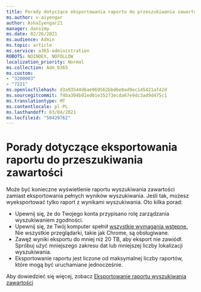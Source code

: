```yaml
---
title: Porady dotyczące eksportowania raportu do przeszukiwania zawartości
ms.author: v-aiyengar
author: AshaIyengar21
manager: dansimp
ms.date: 02/26/2021
ms.audience: Admin
ms.topic: article
ms.service: o365-administration
ROBOTS: NOINDEX, NOFOLLOW
localization_priority: Normal
ms.collection: Adm_O365
ms.custom:
- "3200003"
- "7221"
ms.openlocfilehash: d3a93544d6ae969562bbd6e8ad9ec145421af42d
ms.sourcegitcommit: f4ba304b92ed01e35273ecda67e9dc3ad9d475c1
ms.translationtype: MT
ms.contentlocale: pl-PL
ms.lasthandoff: 03/04/2021
ms.locfileid: "50429762"
---
```

# <a name="tips-for-exporting-a-report-for-content-search"></a>Porady dotyczące eksportowania raportu do przeszukiwania zawartości

Może być konieczne wyświetlenie raportu wyszukiwania zawartości zamiast eksportowania pełnych wyników wyszukiwania. Jeśli tak, możesz wyeksportować tylko raport z wynikami wyszukiwania. Oto kilka porad:

- Upewnij się, że do Twojego konta przypisano rolę zarządzania wyszukiwaniem zgodności.
- Upewnij się, że Twój komputer spełnił [wszystkie wymagania wstępne.](https://go.microsoft.com/fwlink/?linkid=2102407) Nie wszystkie przeglądarki, takie jak Chrome, są obsługiwane.
- Zawęź wyniki eksportu do mniej niż 20 TB, aby eksport nie zawiódł. Spróbuj użyć mniejszego zakresu dat lub mniejszej liczby lokalizacji wyszukiwania.
- Eksportowanie raportu jest liczone od maksymalnej liczby raportów, które mogą być uruchamiane jednocześnie.

Aby dowiedzieć się więcej, zobacz [Eksportowanie raportu wyszukiwania zawartości](https://go.microsoft.com/fwlink/?linkid=2102409)